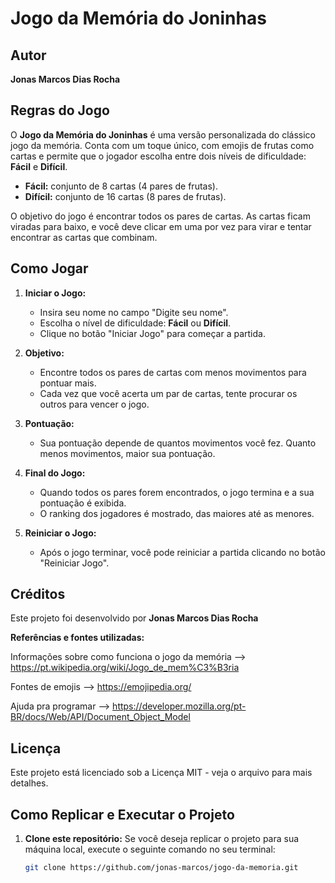 # Jogo da Memória do Joninhas

## Autor
**Jonas Marcos Dias Rocha**

## Regras do Jogo
O **Jogo da Memória do Joninhas** é uma versão personalizada do clássico jogo da memória. Conta com um toque único, com emojis de frutas como cartas e permite que o jogador escolha entre dois níveis de dificuldade: **Fácil** e **Difícil**.

- **Fácil:** conjunto de 8 cartas (4 pares de frutas).
- **Difícil:** conjunto de 16 cartas (8 pares de frutas).

O objetivo do jogo é encontrar todos os pares de cartas. As cartas ficam viradas para baixo, e você deve clicar em uma por vez para virar e tentar encontrar as cartas que combinam.

## Como Jogar

1. **Iniciar o Jogo:**
   - Insira seu nome no campo "Digite seu nome".
   - Escolha o nível de dificuldade: **Fácil** ou **Difícil**.
   - Clique no botão "Iniciar Jogo" para começar a partida.

2. **Objetivo:**
   - Encontre todos os pares de cartas com menos movimentos para pontuar mais.
   - Cada vez que você acerta um par de cartas, tente procurar os outros para vencer o jogo.

3. **Pontuação:**
   - Sua pontuação depende de quantos movimentos você fez. Quanto menos movimentos, maior sua pontuação.

4. **Final do Jogo:**
   - Quando todos os pares forem encontrados, o jogo termina e a sua pontuação é exibida.
   - O ranking dos jogadores é mostrado, das maiores até as menores.

5. **Reiniciar o Jogo:**
   - Após o jogo terminar, você pode reiniciar a partida clicando no botão "Reiniciar Jogo".

## Créditos
Este projeto foi desenvolvido por **Jonas Marcos Dias Rocha**

**Referências e fontes utilizadas:**

Informações sobre como funciona o jogo da memória --> https://pt.wikipedia.org/wiki/Jogo_de_mem%C3%B3ria

Fontes de emojis --> https://emojipedia.org/

Ajuda pra programar --> https://developer.mozilla.org/pt-BR/docs/Web/API/Document_Object_Model

## Licença
Este projeto está licenciado sob a Licença MIT - veja o arquivo para mais detalhes.

## Como Replicar e Executar o Projeto

1. **Clone este repositório:**
   Se você deseja replicar o projeto para sua máquina local, execute o seguinte comando no seu terminal:

   ```bash
   git clone https://github.com/jonas-marcos/jogo-da-memoria.git
